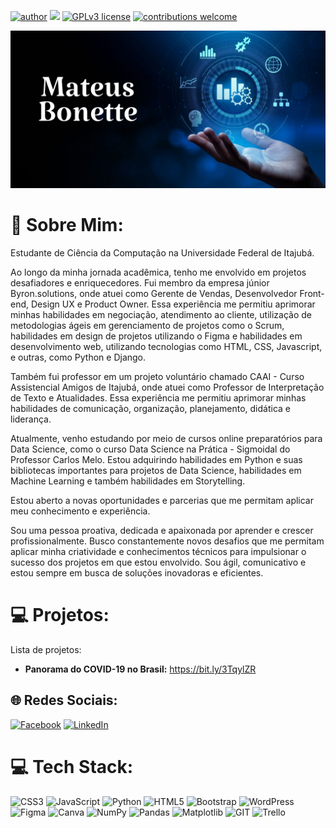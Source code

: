 [![author](https://img.shields.io/badge/author-mateusbonette-red.svg)](https://www.linkedin.com/in/mateus-bonette/) [![](https://img.shields.io/badge/python-3.7+-blue.svg)](https://www.python.org/downloads/release/python-365/) [![GPLv3 license](https://img.shields.io/badge/License-GPLv3-blue.svg)](http://perso.crans.org/besson/LICENSE.html) [![contributions welcome](https://img.shields.io/badge/contributions-welcome-brightgreen.svg?style=flat)](https://github.com/mateus-bonette00)

<p align="center">
  <img src="capa_github.png" >
</p>

# 💫 Sobre Mim:
Estudante de Ciência da Computação na Universidade Federal de Itajubá.

Ao longo da minha jornada acadêmica, tenho me envolvido em projetos desafiadores e enriquecedores. Fui membro da empresa júnior Byron.solutions, onde atuei como Gerente de Vendas, Desenvolvedor Front-end, Design UX e Product Owner. Essa experiência me permitiu aprimorar minhas habilidades em negociação, atendimento ao cliente, utilização de metodologias ágeis em gerenciamento de projetos como o Scrum, habilidades em design de projetos utilizando o Figma e habilidades em desenvolvimento web, utilizando tecnologias como HTML, CSS, Javascript, e outras, como Python e Django.

Também fui professor em um projeto voluntário chamado CAAI - Curso Assistencial Amigos de Itajubá, onde atuei como Professor de Interpretação de Texto e Atualidades. Essa experiência me permitiu aprimorar minhas habilidades de comunicação, organização, planejamento, didática e liderança.

Atualmente, venho estudando por meio de cursos online preparatórios para Data Science, como o curso Data Science na Prática - Sigmoidal do Professor Carlos Melo. Estou adquirindo habilidades em Python e suas bibliotecas importantes para projetos de Data Science, habilidades em Machine Learning e também habilidades em Storytelling.

Estou aberto a novas oportunidades e parcerias que me permitam aplicar meu conhecimento e experiência.

Sou uma pessoa proativa, dedicada e apaixonada por aprender e crescer profissionalmente. Busco constantemente novos desafios que me permitam aplicar minha criatividade e conhecimentos técnicos para impulsionar o sucesso dos projetos em que estou envolvido. Sou ágil, comunicativo e estou sempre em busca de soluções inovadoras e eficientes.

# 💻 Projetos:
Lista de projetos:
* **Panorama do COVID-19 no Brasil:** https://bit.ly/3TqylZR

## 🌐 Redes Sociais:
[![Facebook](https://img.shields.io/badge/Facebook-%231877F2.svg?logo=Facebook&logoColor=white)](https://facebook.com/https://www.facebook.com/mateus.bonette.7/) [![LinkedIn](https://img.shields.io/badge/LinkedIn-%230077B5.svg?logo=linkedin&logoColor=white)](https://linkedin.com/in/https://www.linkedin.com/in/mateus-bonette/) 

# 💻 Tech Stack:
![CSS3](https://img.shields.io/badge/css3-%231572B6.svg?style=for-the-badge&logo=css3&logoColor=white) ![JavaScript](https://img.shields.io/badge/javascript-%23323330.svg?style=for-the-badge&logo=javascript&logoColor=%23F7DF1E) ![Python](https://img.shields.io/badge/python-3670A0?style=for-the-badge&logo=python&logoColor=ffdd54) ![HTML5](https://img.shields.io/badge/html5-%23E34F26.svg?style=for-the-badge&logo=html5&logoColor=white) ![Bootstrap](https://img.shields.io/badge/bootstrap-%238511FA.svg?style=for-the-badge&logo=bootstrap&logoColor=white) ![WordPress](https://img.shields.io/badge/WordPress-%23117AC9.svg?style=for-the-badge&logo=WordPress&logoColor=white) ![Figma](https://img.shields.io/badge/figma-%23F24E1E.svg?style=for-the-badge&logo=figma&logoColor=white) ![Canva](https://img.shields.io/badge/Canva-%2300C4CC.svg?style=for-the-badge&logo=Canva&logoColor=white) ![NumPy](https://img.shields.io/badge/numpy-%23013243.svg?style=for-the-badge&logo=numpy&logoColor=white) ![Pandas](https://img.shields.io/badge/pandas-%23150458.svg?style=for-the-badge&logo=pandas&logoColor=white) ![Matplotlib](https://img.shields.io/badge/Matplotlib-%23ffffff.svg?style=for-the-badge&logo=Matplotlib&logoColor=black) ![GIT](https://img.shields.io/badge/Git-fc6d26?style=for-the-badge&logo=git&logoColor=white) ![Trello](https://img.shields.io/badge/Trello-%23026AA7.svg?style=for-the-badge&logo=Trello&logoColor=white)

